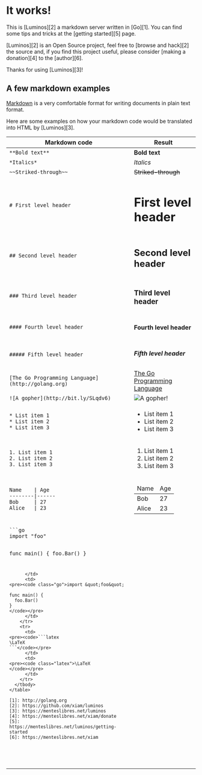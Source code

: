 # It works!

This is [Luminos][2] a markdown server written in [Go][1]. You can find some
tips and tricks at the [getting started][5] page.

[Luminos][2] is an Open Source project, feel free to [browse and hack][2] the
source and, if you find this project useful, please consider [making a
donation][4] to the [author][6].

Thanks for using [Luminos][3]!

## A few markdown examples

[Markdown](http://daringfireball.net/projects/markdown/) is a very comfortable
format for writing documents in plain text format.

Here are some examples on how your markdown code would be translated into HTML
by [Luminos][3].

<table class="table">
  <thead>
    <tr>
      <th>Markdown code</th>
      <th>Result</th>
    </tr>
  </thead>
  <tbody>
    <tr>
      <td>
        <code>**Bold text**</code>
      </td>
      <td>
        <strong>Bold text</strong>
      </td>
    </tr>
    <tr>
      <td>
        <code>*Italics*</code>
      </td>
      <td>
        <em>Italics</em>
      </td>
    </tr>
    <tr>
      <td>
        <code>~~Striked-through~~</code>
      </td>
      <td>
        <del>Striked-through</del>
      </td>
    </tr>
    <tr>
      <td>
        <code># First level header</code>
      </td>
      <td>
        <h1>First level header</h1>
      </td>
    </tr>
    <tr>
      <td>
        <code>## Second level header</code>
      </td>
      <td>
        <h2>Second level header</h2>
      </td>
    </tr>
    <tr>
      <td>
        <code>### Third level header</code>
      </td>
      <td>
        <h3>Third level header</h3>
      </td>
    </tr>
    <tr>
      <td>
        <code>#### Fourth level header</code>
      </td>
      <td>
        <h4>Fourth level header</h4>
      </td>
    </tr>
    <tr>
      <td>
        <code>##### Fifth level header</code>
      </td>
      <td>
        <h5>Fifth level header</h5>
      </td>
    </tr>
    <tr>
      <td>
        <code>[The Go Programming Language](http://golang.org)</code>
      </td>
      <td>
        <a href="http://golang.org">The Go Programming Language</a>
      </td>
    </tr>
    <tr>
      <td>
        <code>![A gopher](http://bit.ly/SLqdv6)</code>
      </td>
      <td>
        <img src="http://bit.ly/SLqdv6" alt="A gopher!" />
      </td>
    </tr>
    <tr>
      <td>
<pre><code>* List item 1
* List item 2
* List item 3</code></pre>
      </td>
      <td>
        <ul>
          <li>List item 1</li>
          <li>List item 2</li>
          <li>List item 3</li>
        </ul>
      </td>
    </tr>
    <tr>
      <td>
<pre><code>1. List item 1
2. List item 2
3. List item 3</code></pre>
      </td>
      <td>
        <ol>
          <li>List item 1</li>
          <li>List item 2</li>
          <li>List item 3</li>
        </ol>
      </td>
    </tr>
    <tr>
      <td>
<pre><code>Name    | Age
--------|------
Bob     | 27
Alice   | 23</code></pre>
      </td>
      <td>
        <table>
          <thead>
            <tr>
              <td>Name</td>
              <td>Age</td>
            </tr>
          </thead>
          <tbody>
            <tr>
              <td>Bob</td>
              <td>27</td>
            </tr>
            <tr>
              <td>Alice</td>
              <td>23</td>
            </tr>
          </tbody>
        </table>
      </td>
    </tr>
    <tr>
      <td>
<pre><code>```go
import "foo"

func main() {
  foo.Bar()
}
```</code></pre>
      </td>
      <td>
<pre><code class="go">import &quot;foo&quot;

func main() {
  foo.Bar()
}
</code></pre>
      </td>
    </tr>
    <tr>
      <td>
<pre><code>```latex
\LaTeX
```</code></pre>
      </td>
      <td>
<pre><code class="latex">\LaTeX
</code></pre>
      </td>
    </tr>
  </tbody>
</table>

[1]: http://golang.org
[2]: https://github.com/xiam/luminos
[3]: https://menteslibres.net/luminos
[4]: https://menteslibres.net/xiam/donate
[5]: https://menteslibres.net/luminos/getting-started
[6]: https://menteslibres.net/xiam
